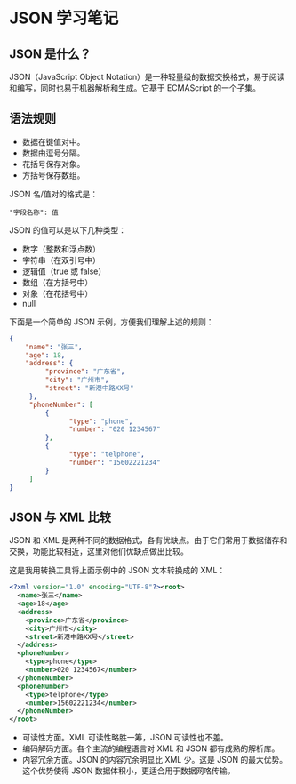 # JSON 学习笔记

## JSON 是什么？

JSON（JavaScript Object Notation）是一种轻量级的数据交换格式，易于阅读和编写，同时也易于机器解析和生成。它基于 ECMAScript 的一个子集。 

## 语法规则

* 数据在键值对中。
* 数据由逗号分隔。
* 花括号保存对象。
* 方括号保存数组。

JSON 名/值对的格式是：

```
"字段名称": 值
```

JSON 的值可以是以下几种类型：

* 数字（整数和浮点数）
* 字符串（在双引号中）
* 逻辑值（true 或 false）
* 数组（在方括号中）
* 对象（在花括号中）
* null

下面是一个简单的 JSON 示例，方便我们理解上述的规则：

```json
{
	"name": "张三",
	"age": 18,
	"address": {
	     "province": "广东省",
	     "city": "广州市",
         "street": "新港中路XX号"
     },
     "phoneNumber": [
         {
	           "type": "phone",
	           "number": "020 1234567"
         },
         {
	           "type": "telphone",
	           "number": "15602221234"
         }
     ]
}
```

## JSON 与 XML 比较

JSON 和 XML 是两种不同的数据格式，各有优缺点。由于它们常用于数据储存和交换，功能比较相近，这里对他们优缺点做出比较。

这是我用转换工具将上面示例中的 JSON 文本转换成的 XML：

```xml
<?xml version="1.0" encoding="UTF-8"?><root>
  <name>张三</name>
  <age>18</age>
  <address>
    <province>广东省</province>
    <city>广州市</city>
    <street>新港中路XX号</street>
  </address>
  <phoneNumber>
    <type>phone</type>
    <number>020 1234567</number>
  </phoneNumber>
  <phoneNumber>
    <type>telphone</type>
    <number>15602221234</number>
  </phoneNumber>
</root>
```

* 可读性方面。XML 可读性略胜一筹，JSON 可读性也不差。
* 编码解码方面。各个主流的编程语言对 XML 和 JSON 都有成熟的解析库。
* 内容冗余方面。JSON 的内容冗余明显比 XML 少。这是 JSON 的最大优势。这个优势使得 JSON 数据体积小，更适合用于数据网咯传输。